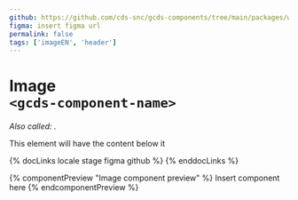 ```yaml
---
github: https://github.com/cds-snc/gcds-components/tree/main/packages/web/src/components/gcds-enter-component-name
figma: insert figma url
permalink: false
tags: ['imageEN', 'header']
---
```


# Image <br>`<gcds-component-name>`

_Also called: ._

This element will have the content below it

{% docLinks locale stage figma github %}
{% enddocLinks %}

{% componentPreview "Image component preview" %}
Insert component here
{% endcomponentPreview %}
